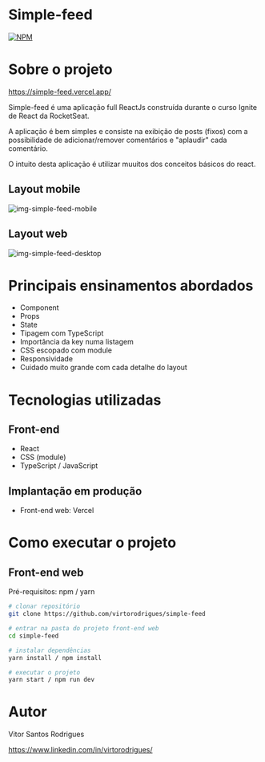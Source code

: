# Simple-feed
[![NPM](https://img.shields.io/npm/l/react)](https://github.com/virtorodrigues/simple-feed/blob/master/LICENSE) 

# Sobre o projeto

https://simple-feed.vercel.app/

Simple-feed é uma aplicação full ReactJs construída durante o curso Ignite de React da RocketSeat.

A aplicação é bem simples e consiste na exibição de posts (fixos) com a possibilidade de adicionar/remover comentários e "aplaudir" cada comentário.

O intuito desta aplicação é utilizar muuitos dos conceitos básicos do react.

## Layout mobile
![img-simple-feed-mobile](https://user-images.githubusercontent.com/40903144/228356670-c616cfea-27c1-439d-a20d-ff31724a6f1e.png)

## Layout web
![img-simple-feed-desktop](https://user-images.githubusercontent.com/40903144/228356708-94fbe12b-3dd5-44b6-84a1-331473328680.png)

# Principais ensinamentos abordados
- Component
- Props
- State
- Tipagem com TypeScript
- Importância da key numa listagem
- CSS escopado com module
- Responsividade
- Cuidado muito grande com cada detalhe do layout

# Tecnologias utilizadas
## Front-end
- React
- CSS (module)
- TypeScript / JavaScript

## Implantação em produção
- Front-end web: Vercel

# Como executar o projeto

## Front-end web
Pré-requisitos: npm / yarn

```bash
# clonar repositório
git clone https://github.com/virtorodrigues/simple-feed

# entrar na pasta do projeto front-end web
cd simple-feed

# instalar dependências
yarn install / npm install

# executar o projeto
yarn start / npm run dev
```

# Autor

Vitor Santos Rodrigues

https://www.linkedin.com/in/virtorodrigues/
